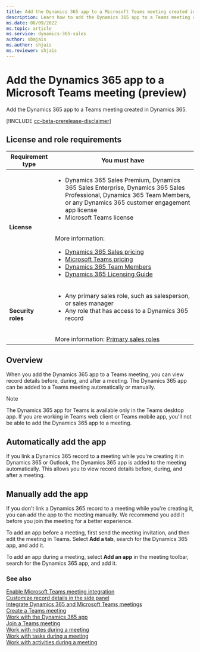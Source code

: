 ```yaml
---
title: Add the Dynamics 365 app to a Microsoft Teams meeting created in Dynamics 365
description: Learn how to add the Dynamics 365 app to a Teams meeting created in Dynamics 365.
ms.date: 08/09/2022
ms.topic: article
ms.service: dynamics-365-sales
author: sbmjais
ms.author: shjais
ms.reviewer: shjais 
---
```


# Add the Dynamics 365 app to a Microsoft Teams meeting (preview)

Add the Dynamics 365 app to a Teams meeting created in Dynamics 365.

[!INCLUDE [cc-beta-prerelease-disclaimer](../../includes/cc-beta-prerelease-disclaimer.md)]

## License and role requirements

| Requirement type | You must have |
|-----------------------|---------|
| **License** | <ul><li>Dynamics 365 Sales Premium, Dynamics 365 Sales Enterprise, Dynamics 365 Sales Professional, Dynamics 365 Team Members, or any Dynamics 365 customer engagement app license</li> <li>Microsoft Teams license</li></ul>  <br>More information: <ul><li>[Dynamics 365 Sales pricing](https://dynamics.microsoft.com/sales/pricing/)</li><li>[Microsoft Teams pricing](https://www.microsoft.com/microsoft-teams/compare-microsoft-teams-options?activetab=pivot:primaryr2&rtc=1)</li><li>[Dynamics 365 Team Members](/dynamics365/get-started/team-members-license)</li><li>[Dynamics 365 Licensing Guide](https://go.microsoft.com/fwlink/?LinkId=866544&clcid=0x409)</li></ul> |
| **Security roles** | <ul><li>Any primary sales role, such as salesperson, or sales manager</li><li>Any role that has access to a Dynamics 365 record</li></ul> <br>  More information: [Primary sales roles](../security-roles-for-sales.md#primary-sales-roles)|

## Overview

When you add the Dynamics 365 app to a Teams meeting, you can view record details before, during, and after a meeting. The Dynamics 365 app can be added to a Teams meeting automatically or manually.

> [!NOTE]
> The Dynamics 365 app for Teams is available only in the Teams desktop app. If you are working in Teams web client or Teams mobile app, you'll not be able to add the Dynamics 365 app to a meeting.

## Automatically add the app

If you link a Dynamics 365 record to a meeting while you're creating it in Dynamics 365 or Outlook, the Dynamics 365 app is added to the meeting automatically. This allows you to view record details before, during, and after a meeting.

## Manually add the app

If you don't link a Dynamics 365 record to a meeting while you're creating it, you can add the app to the meeting manually. We recommend you add it before you join the meeting for a better experience.

To add an app before a meeting, first send the meeting invitation, and then edit the meeting in Teams. Select **Add a tab**, search for the Dynamics 365 app, and add it.

To add an app during a meeting, select **Add an app** in the meeting toolbar, search for the Dynamics 365 app, and add it.

### See also

[Enable Microsoft Teams meeting integration](enable-teams-meeting-integration.md)    
[Customize record details in the side panel](customize-record-side-panel.md)   
[Integrate Dynamics 365 and Microsoft Teams meetings](teams-meeting-integration.md)    
[Create a Teams meeting](create-teams-meeting.md)   
[Work with the Dynamics 365 app](work-with-d365-app.md)     
[Join a Teams meeting](join-teams-meeting.md)   
[Work with notes during a meeting](work-with-notes.md)   
[Work with tasks during a meeting](work-with-tasks.md)   
[Work with activities during a meeting](work-with-activities.md)   
   

